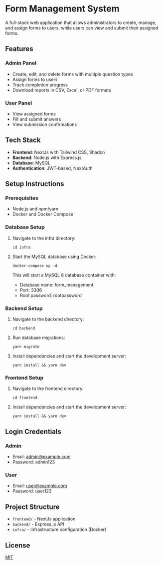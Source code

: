 # Form Management System

A full-stack web application that allows administrators to create, manage, and assign forms to users, while users can view and submit their assigned forms.

## Features

### Admin Panel
- Create, edit, and delete forms with multiple question types
- Assign forms to users
- Track completion progress
- Download reports in CSV, Excel, or PDF formats

### User Panel
- View assigned forms
- Fill and submit answers
- View submission confirmations

## Tech Stack
- **Frontend**: NextJs with Tailwind CSS, Shadcn
- **Backend**: Node.js with Express.js
- **Database**: MySQL
- **Authentication**: JWT-based, NextAuth

## Setup Instructions

### Prerequisites
- Node.js and npm/yarn
- Docker and Docker Compose

### Database Setup
1. Navigate to the infra directory:
   ```
   cd infra
   ```

2. Start the MySQL database using Docker:
   ```
   docker-compose up -d
   ```

   This will start a MySQL 8 database container with:
   - Database name: form_management
   - Port: 3306
   - Root password: rootpassword

### Backend Setup
1. Navigate to the backend directory:
   ```
   cd backend
   ```

2. Run database migrations:
   ```
   yarn migrate
   ```

3. Install dependencies and start the development server:
   ```
   yarn install && yarn dev
   ```

### Frontend Setup
1. Navigate to the frontend directory:
   ```
   cd frontend
   ```

2. Install dependencies and start the development server:
   ```
   yarn install && yarn dev
   ```

## Login Credentials

### Admin
- Email: admin@example.com
- Password: admin123

### User
- Email: user@example.com
- Password: user123

## Project Structure
- `frontend/` - NextJs application
- `backend/` - Express.js API
- `infra/` - Infrastructure configuration (Docker)

## License
[MIT](LICENSE) 